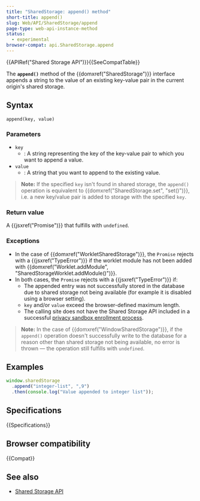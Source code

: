 ```yaml
---
title: "SharedStorage: append() method"
short-title: append()
slug: Web/API/SharedStorage/append
page-type: web-api-instance-method
status:
  - experimental
browser-compat: api.SharedStorage.append
---
```


{{APIRef("Shared Storage API")}}{{SeeCompatTable}}

The **`append()`** method of the {{domxref("SharedStorage")}} interface appends a string to the value of an existing key-value pair in the current origin's shared storage.

## Syntax

```js-nolint
append(key, value)
```

### Parameters

- `key`
  - : A string representing the key of the key-value pair to which you want to append a value.
- `value`
  - : A string that you want to append to the existing value.

> **Note:** If the specified `key` isn't found in shared storage, the `append()` operation is equivalent to {{domxref("SharedStorage.set", "set()")}}, i.e. a new key/value pair is added to storage with the specified `key`.

### Return value

A {{jsxref("Promise")}} that fulfills with `undefined`.

### Exceptions

- In the case of {{domxref("WorkletSharedStorage")}}, the `Promise` rejects with a {{jsxref("TypeError")}} if the worklet module has not been added with {{domxref("Worklet.addModule", "SharedStorageWorklet.addModule()")}}.
- In both cases, the `Promise` rejects with a {{jsxref("TypeError")}} if:
  - The appended entry was not successfully stored in the database due to shared storage not being available (for example it is disabled using a browser setting).
  - `key` and/or `value` exceed the browser-defined maximum length.
  - The calling site does not have the Shared Storage API included in a successful [privacy sandbox enrollment process](/en-US/docs/Web/Privacy/Privacy_sandbox/Enrollment).

> **Note:** In the case of {{domxref("WindowSharedStorage")}}, if the `append()` operation doesn't successfully write to the database for a reason other than shared storage not being available, no error is thrown — the operation still fulfills with `undefined`.

## Examples

```js
window.sharedStorage
  .append("integer-list", ",9")
  .then(console.log("Value appended to integer list"));
```

## Specifications

{{Specifications}}

## Browser compatibility

{{Compat}}

## See also

- [Shared Storage API](/en-US/docs/Web/API/Shared_Storage_API)

